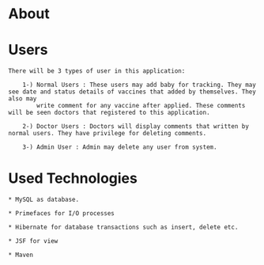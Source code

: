 # About 
    
    

# Users

    There will be 3 types of user in this application:

        1-) Normal Users : These users may add baby for tracking. They may see date and status details of vaccines that added by themselves. They also may
            write comment for any vaccine after applied. These comments will be seen doctors that registered to this application.

        2-) Doctor Users : Doctors will display comments that written by normal users. They have privilege for deleting comments.

        3-) Admin User : Admin may delete any user from system.

# Used Technologies

    * MySQL as database.
    
    * Primefaces for I/O processes

    * Hibernate for database transactions such as insert, delete etc.

    * JSF for view

    * Maven